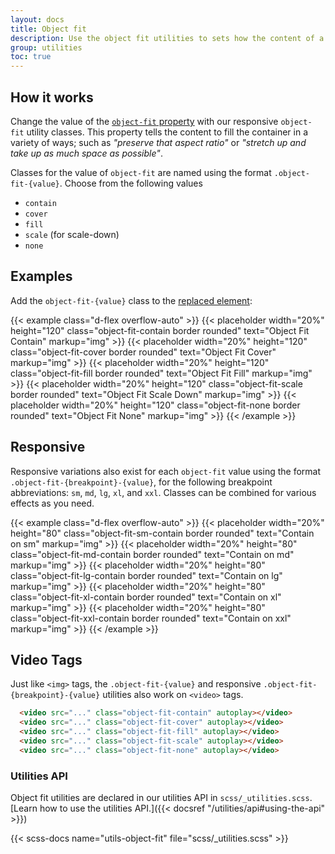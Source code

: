 ```yaml
---
layout: docs
title: Object fit
description: Use the object fit utilities to sets how the content of a [replaced element](https://developer.mozilla.org/en-US/docs/Web/CSS/Replaced_element), such as an `<img>` or `<video>`, should be resized to fit its container.
group: utilities
toc: true
---
```


## How it works

Change the value of the [`object-fit` property](https://developer.mozilla.org/en-US/docs/Web/CSS/object-fit) with our responsive `object-fit` utility classes. This property tells the content to fill the container in a variety of ways; such as <i>"preserve that aspect ratio"</i> or <i>"stretch up and take up as much space as possible"</i>. 

Classes for the value of `object-fit` are named using the format `.object-fit-{value}`. Choose from the following values

- `contain`
- `cover`
- `fill`
- `scale` (for scale-down)
- `none`

## Examples

Add the `object-fit-{value}` class to the [replaced element](https://developer.mozilla.org/en-US/docs/Web/CSS/Replaced_element):

{{< example class="d-flex overflow-auto" >}}
{{< placeholder width="20%" height="120" class="object-fit-contain  border rounded" text="Object Fit Contain" markup="img" >}}
{{< placeholder width="20%" height="120" class="object-fit-cover  border rounded" text="Object Fit Cover" markup="img" >}}
{{< placeholder width="20%" height="120" class="object-fit-fill  border rounded" text="Object Fit Fill" markup="img" >}}
{{< placeholder width="20%" height="120" class="object-fit-scale  border rounded" text="Object Fit Scale Down" markup="img" >}}
{{< placeholder width="20%" height="120" class="object-fit-none  border rounded" text="Object Fit None" markup="img" >}}
{{< /example >}}

## Responsive

Responsive variations also exist for each `object-fit` value using the format `.object-fit-{breakpoint}-{value}`, for the following breakpoint abbreviations: `sm`, `md`, `lg`, `xl`, and `xxl`. Classes can be combined for various effects as you need.


{{< example class="d-flex overflow-auto" >}}
{{< placeholder width="20%" height="80" class="object-fit-sm-contain  border rounded" text="Contain on sm" markup="img" >}}
{{< placeholder width="20%" height="80" class="object-fit-md-contain  border rounded" text="Contain on md" markup="img" >}}
{{< placeholder width="20%" height="80" class="object-fit-lg-contain  border rounded" text="Contain on lg" markup="img" >}}
{{< placeholder width="20%" height="80" class="object-fit-xl-contain  border rounded" text="Contain on xl" markup="img" >}}
{{< placeholder width="20%" height="80" class="object-fit-xxl-contain  border rounded" text="Contain on xxl" markup="img" >}}
{{< /example >}}

## Video Tags

Just like `<img>` tags, the `.object-fit-{value}` and responsive `.object-fit-{breakpoint}-{value}` utilities also work on `<video>` tags.

```html
  <video src="..." class="object-fit-contain" autoplay></video>
  <video src="..." class="object-fit-cover" autoplay></video>
  <video src="..." class="object-fit-fill" autoplay></video>
  <video src="..." class="object-fit-scale" autoplay></video>
  <video src="..." class="object-fit-none" autoplay></video>
```

### Utilities API

Object fit utilities are declared in our utilities API in `scss/_utilities.scss`. [Learn how to use the utilities API.]({{< docsref "/utilities/api#using-the-api" >}})

{{< scss-docs name="utils-object-fit" file="scss/_utilities.scss" >}}
